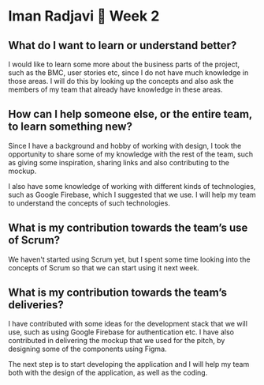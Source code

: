 # Iman Radjavi :thought_balloon: Week 2

## What do I want to learn or understand better?
I would like to learn some more about the business parts of the project, such as the BMC, user stories etc, since I do not have much knowledge in those areas. I will do this by looking up the concepts and also ask the members of my team that already have knowledge in these areas.

## How can I help someone else, or the entire team, to learn something new?
Since I have a background and hobby of working with design, I took the opportunity to share some of my knowledge with the rest of the team, such as giving some inspiration, sharing links and also contributing to the mockup.

I also have some knowledge of working with different kinds of technologies, such as Google Firebase, which I suggested that we use. I will help my team to understand the concepts of such technologies.

## What is my contribution towards the team’s use of Scrum?
We haven't started using Scrum yet, but I spent some time looking into the concepts of Scrum so that we can start using it next week.

## What is my contribution towards the team’s deliveries?
I have contributed with some ideas for the development stack that we will use, such as using Google Firebase for authentication etc. I have also contributed in delivering the mockup that we used for the pitch, by designing some of the components using Figma.

The next step is to start developing the application and I will help my team both with the design of the application, as well as the coding.
